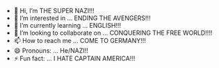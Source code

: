 - 👋 Hi, I’m THE SUPER NAZI!!!
- 👀 I’m interested in ... ENDING THE AVENGERS!!!
- 🌱 I’m currently learning ... ENGLISH!!!
- 💞️ I’m looking to collaborate on ... CONQUERING THE FREE WORLD!!!!
- 📫 How to reach me ... COME TO GERMANY!!!
- 😄 Pronouns: ... He/NAZI!!
- ⚡ Fun fact: ... I HATE CAPTAIN AMERICA!!!

<!---
RileyTErickson/RileyTErickson is a ✨ special ✨ repository because its `README.md` (this file) appears on your GitHub profile.
You can click the Preview link to take a look at your changes.
--->
